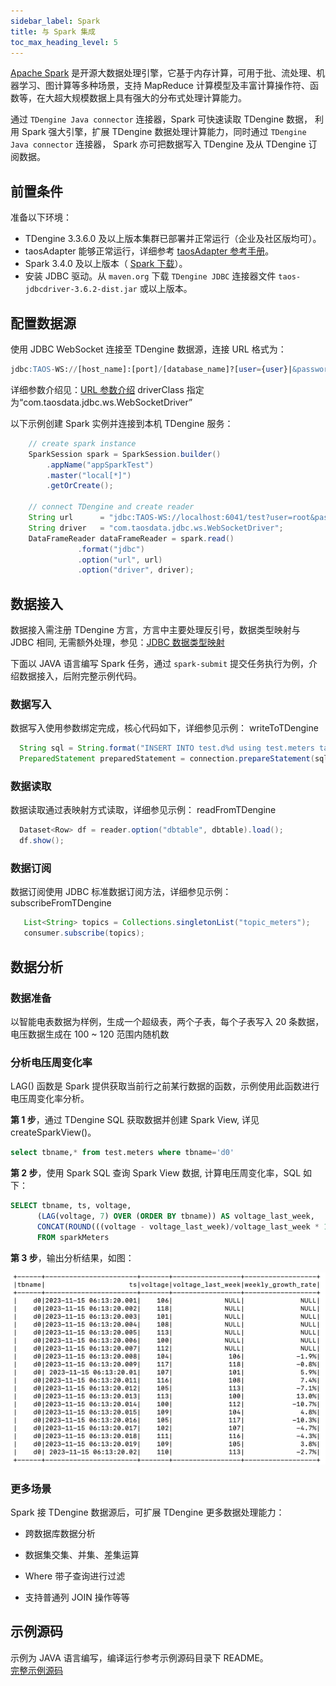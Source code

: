 ```yaml
---
sidebar_label: Spark
title: 与 Spark 集成
toc_max_heading_level: 5
---
```


[Apache Spark](https://spark.apache.org/) 是开源大数据处理引擎，它基于内存计算，可用于批、流处理、机器学习、图计算等多种场景，支持 MapReduce 计算模型及丰富计算操作符、函数等，在大超大规模数据上具有强大的分布式处理计算能力。

通过 `TDengine Java connector` 连接器，Spark 可快速读取 TDengine 数据， 利用 Spark 强大引擎，扩展 TDengine 数据处理计算能力，同时通过 `TDengine Java connector` 连接器， Spark 亦可把数据写入 TDengine 及从 TDengine 订阅数据。

## 前置条件 

准备以下环境：

- TDengine 3.3.6.0 及以上版本集群已部署并正常运行（企业及社区版均可）。
- taosAdapter 能够正常运行，详细参考 [taosAdapter 参考手册](../../../reference/components/taosadapter)。
- Spark 3.4.0 及以上版本（ [Spark 下载](https://spark.apache.org/downloads.html)）。
- 安装 JDBC 驱动。从 `maven.org` 下载 `TDengine JDBC` 连接器文件 `taos-jdbcdriver-3.6.2-dist.jar` 或以上版本。

## 配置数据源
使用 JDBC WebSocket 连接至 TDengine 数据源，连接 URL 格式为：
``` sql
jdbc:TAOS-WS://[host_name]:[port]/[database_name]?[user={user}|&password={password}]
```
详细参数介绍见：[URL 参数介绍](../../../reference/connector/java/#url-规范)
driverClass 指定为“com.taosdata.jdbc.ws.WebSocketDriver”

以下示例创建 Spark 实例并连接到本机 TDengine 服务：
``` java
    // create spark instance
    SparkSession spark = SparkSession.builder()
		.appName("appSparkTest")
		.master("local[*]")
		.getOrCreate();
  
    // connect TDengine and create reader
    String url      = "jdbc:TAOS-WS://localhost:6041/test?user=root&password=taosdata";
    String driver   = "com.taosdata.jdbc.ws.WebSocketDriver";
    DataFrameReader dataFrameReader = spark.read()
               .format("jdbc")
               .option("url", url)
               .option("driver", driver);

```


## 数据接入
数据接入需注册 TDengine 方言，方言中主要处理反引号，数据类型映射与 JDBC 相同, 无需额外处理，参见：[JDBC 数据类型映射](../../../reference/connector/java/#数据类型映射)

下面以 JAVA 语言编写 Spark 任务，通过 `spark-submit` 提交任务执行为例，介绍数据接入，后附完整示例代码。

### 数据写入
数据写入使用参数绑定完成，核心代码如下，详细参见示例： writeToTDengine
``` java
  String sql = String.format("INSERT INTO test.d%d using test.meters tags(%d,'location%d') VALUES (?,?,?,?) ", i, i, i);
  PreparedStatement preparedStatement = connection.prepareStatement(sql);
```

### 数据读取
数据读取通过表映射方式读取，详细参见示例： readFromTDengine
``` java
  Dataset<Row> df = reader.option("dbtable", dbtable).load();
  df.show();
```

### 数据订阅
数据订阅使用 JDBC 标准数据订阅方法，详细参见示例： subscribeFromTDengine
``` java
   List<String> topics = Collections.singletonList("topic_meters");
   consumer.subscribe(topics);
```


## 数据分析

### 数据准备

以智能电表数据为样例，生成一个超级表，两个子表，每个子表写入 20 条数据，电压数据生成在 100 ~ 120 范围内随机数

### 分析电压周变化率
LAG() 函数是 Spark 提供获取当前行之前某行数据的函数，示例使用此函数进行电压周变化率分析。

**第 1 步**，通过 TDengine SQL 获取数据并创建 Spark View, 详见 createSparkView()。
``` sql
select tbname,* from test.meters where tbname='d0'
```

**第 2 步**，使用 Spark SQL 查询 Spark View 数据, 计算电压周变化率，SQL 如下：
``` sql
SELECT tbname, ts, voltage,
      (LAG(voltage, 7) OVER (ORDER BY tbname)) AS voltage_last_week, 
      CONCAT(ROUND(((voltage - voltage_last_week)/voltage_last_week * 100), 1),'%') AS weekly_growth_rate
      FROM sparkMeters
```

**第 3 步**，输出分析结果，如图：

![spark-result](./spark-result.png)


### 更多场景
 Spark 接 TDengine 数据源后，可扩展 TDengine 更多数据处理能力：

- 跨数据库数据分析

- 数据集交集、并集、差集运算

- Where 带子查询进行过滤

- 支持普通列 JOIN 操作等等


## 示例源码
示例为 JAVA 语言编写，编译运行参考示例源码目录下 README。    
[完整示例源码](https://github.com/taosdata/tdengine-eco/tree/main/spark)
